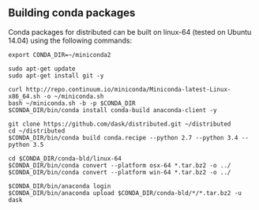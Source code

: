 ## Building conda packages

Conda packages for distributed can be built on linux-64 (tested on Ubuntu
14.04) using the following commands:

```
export CONDA_DIR=~/miniconda2

sudo apt-get update
sudo apt-get install git -y

curl http://repo.continuum.io/miniconda/Miniconda-latest-Linux-x86_64.sh -o ~/miniconda.sh
bash ~/miniconda.sh -b -p $CONDA_DIR
$CONDA_DIR/bin/conda install conda-build anaconda-client -y

git clone https://github.com/dask/distributed.git ~/distributed
cd ~/distributed
$CONDA_DIR/bin/conda build conda.recipe --python 2.7 --python 3.4 --python 3.5

cd $CONDA_DIR/conda-bld/linux-64
$CONDA_DIR/bin/conda convert --platform osx-64 *.tar.bz2 -o ../
$CONDA_DIR/bin/conda convert --platform win-64 *.tar.bz2 -o ../

$CONDA_DIR/bin/anaconda login
$CONDA_DIR/bin/anaconda upload $CONDA_DIR/conda-bld/*/*.tar.bz2 -u dask
```
